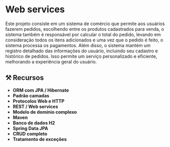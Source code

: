# Web services

Este projeto consiste em um sistema de comércio que permite aos usuários  fazerem pedidos, escolhendo entre os produtos cadastrados  para venda, o sistema também é responsável por calcular o total do pedido, levando em consideração todos os itens adicionados e uma vez que o pedido é feito, o sistema processa os pagamentos. Além disso, o sistema mantém um registro detalhado das informações do usuário, incluindo seu cadastro e histórico de pedidos. Isso permite um serviço personalizado e eficiente, melhorando a experiência geral do usuário.

 

## ⚒️ Recursos

- **ORM com JPA / Hibernate**
- **Padrão camadas**
- **Protocolos Web e HTTP**
- **REST / Web services**
- **Modelo de domínio complexo**
- **Maven**
- **Banco de dados H2**
- **Spring Data JPA**
- **CRUD completo**
- **Tratamento de exceções**
